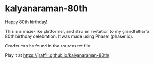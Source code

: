# kalyanaraman-80th
Happy 80th birthday!

This is a maze-like platformer, and also an invitation to my grandfather's 80th birthday celebration. It was
made using Phaser (phaser.io).

Credits can be found in the sources.txt file.

Play it at https://jraffill.github.io/kalyanaraman-80th/
